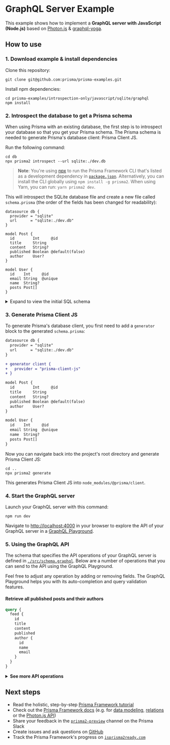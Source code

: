 # GraphQL Server Example

This example shows how to implement a **GraphQL server with JavaScript (Node.js)** based on [Photon.js](https://photonjs.prisma.io/) & [graphql-yoga](https://github.com/prisma/graphql-yoga).

## How to use

### 1. Download example & install dependencies

Clone this repository:

```
git clone git@github.com:prisma/prisma-examples.git
```

Install npm dependencies:

```
cd prisma-examples/introspection-only/javascript/sqlite/graphql
npm install
```

### 2. Introspect the database to get a Prisma schema

When using Prisma with an existing database, the first step is to introspect your database so that you get your Prisma schema. The Prisma schema is needed to generate Prisma's database client: Prisma Client JS.

Run the following command:

```
cd db
npx prisma2 introspect --url sqlite:./dev.db
```

> **Note**: You're using [npx](https://github.com/npm/npx) to run the Prisma Framework CLI that's listed as a development dependency in [`package.json`](./package.json). Alternatively, you can install the CLI globally using `npm install -g prisma2`. When using Yarn, you can run: `yarn prisma2 dev`.

This will introspect the SQLite database file and create a new file called `schema.prisma` (the order of the fields has been changed for readability):

```prisma
datasource db {
  provider = "sqlite"
  url      = "sqlite:./dev.db"
}

model Post {
  id        Int     @id
  title     String
  content   String?
  published Boolean @default(false)
  author    User?
}

model User {
  id    Int     @id
  email String  @unique
  name  String?
  posts Post[]
}
```

<Details><Summary>Expand to view the initial SQL schema</Summary>

The above Prisma schema represents the following SQL schema:

```sql
CREATE TABLE "Post" ( 
	"author" TEXT REFERENCES "User"(id) ON DELETE SET NULL, 
	"content" TEXT , 
	"id" INTEGER NOT NULL PRIMARY KEY AUTOINCREMENT, 
	"published" BOOLEAN NOT NULL DEFAULT false , 
	"title" TEXT NOT NULL
);

CREATE TABLE "User" ( 
	"email" TEXT NOT NULL UNIQUE, 
	"id" INTEGER NOT NULL PRIMARY KEY AUTOINCREMENT, 
	"name" TEXT
);
```

</Details>

### 3. Generate Prisma Client JS

To generate Prisma's database client, you first need to add a `generator` block to the generated `schema.prisma`:

```diff
datasource db {
  provider = "sqlite"
  url      = "sqlite:./dev.db"
}

+ generator client {
+   provider = "prisma-client-js"
+ }

model Post {
  id        Int     @id
  title     String
  content   String?
  published Boolean @default(false)
  author    User?
}

model User {
  id    Int     @id
  email String  @unique
  name  String?
  posts Post[]
}
```

Now you can navigate back into the project's root directory and generate Prisma Client JS:

```
cd ..
npx prisma2 generate
```

This generates Prisma Client JS into `node_modules/@prisma/client`.

### 4. Start the GraphQL server

Launch your GraphQL server with this command:

```
npm run dev
```

Navigate to [http://localhost:4000](http://localhost:4000) in your browser to explore the API of your GraphQL server in a [GraphQL Playground](https://github.com/prisma/graphql-playground).

### 5. Using the GraphQL API

The schema that specifies the API operations of your GraphQL server is defined in [`./src/schema.graphql`](./src/schema.graphql). Below are a number of operations that you can send to the API using the GraphQL Playground.

Feel free to adjust any operation by adding or removing fields. The GraphQL Playground helps you with its auto-completion and query validation features.

#### Retrieve all published posts and their authors

```graphql
query {
  feed {
    id
    title
    content
    published
    author {
      id
      name
      email
    }
  }
}
```

<Details><Summary><strong>See more API operations</strong></Summary>

#### Create a new user

```graphql
mutation {
  signupUser(
    data: {
      name: "Sarah"
      email: "sarah@prisma.io"
    }
  ) {
    id
  }
}
```

#### Create a new draft

```graphql
mutation {
  createDraft(
    title: "Join the Prisma Slack"
    content: "https://slack.prisma.io"
    authorEmail: "alice@prisma.io"
  ) {
    id
    published
  }
}
```

#### Publish an existing draft

```graphql
mutation {
  publish(id: "__POST_ID__") {
    id
    published
  }
}
```

> **Note**: You need to replace the `__POST_ID__`-placeholder with an actual `id` from a `Post` item. You can find one e.g. using the `filterPosts`-query.

#### Search for posts with a specific title or content

```graphql
{
  filterPosts(searchString: "graphql") {
    id
    title
    content
    published
    author {
      id
      name
      email
    }
  }
}
```

#### Retrieve a single post

```graphql
{
  post(where: { id: "__POST_ID__" }) {
    id
    title
    content
    published
    author {
      id
      name
      email
    }
  }
}
```

> **Note**: You need to replace the `__POST_ID__`-placeholder with an actual `id` from a `Post` item. You can find one e.g. using the `filterPosts`-query.

#### Delete a post

```graphql
mutation {
  deleteOnePost(where: {id: "__POST_ID__"})
  {
    id
  }
}
```

> **Note**: You need to replace the `__POST_ID__`-placeholder with an actual `id` from a `Post` item. You can find one e.g. using the `filterPosts`-query.

</Details>


## Next steps

- Read the holistic, step-by-step [Prisma Framework tutorial](https://github.com/prisma/prisma2/blob/master/docs/tutorial.md)
- Check out the [Prisma Framework docs](https://github.com/prisma/prisma2) (e.g. for [data modeling](https://github.com/prisma/prisma2/blob/master/docs/data-modeling.md), [relations](https://github.com/prisma/prisma2/blob/master/docs/relations.md) or the [Photon.js API](https://github.com/prisma/prisma2/blob/master/docs/photon/api.md))
- Share your feedback in the [`prisma2-preview`](https://prisma.slack.com/messages/CKQTGR6T0/) channel on the Prisma Slack
- Create issues and ask questions on [GitHub](https://github.com/prisma/prisma2/)
- Track the Prisma Framework's progress on [`isprisma2ready.com`](https://isprisma2ready.com)